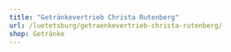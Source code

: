 ```yaml
---
title: "Getränkevertrieb Christa Rutenberg"
url: /luetetsburg/getraenkevertrieb-christa-rutenberg/
shop: Getränke
---
```

